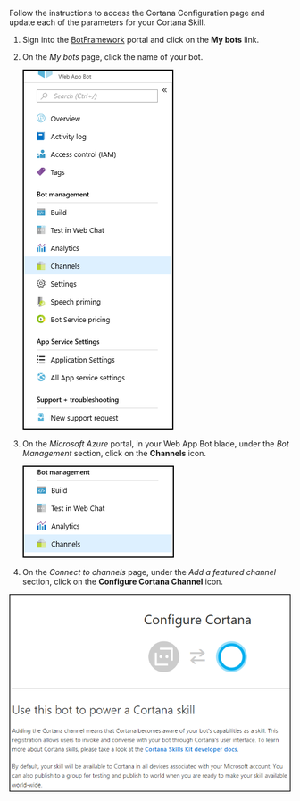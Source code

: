 Follow the instructions to access the Cortana Configuration page and update each of the parameters for your Cortana Skill.  

1.  Sign into the [BotFramework](https://dev.botframework.com) portal and click on the **My bots** link.  

2.  On the *My bots* page, click the name of your bot.  
    
    ![your Web App Bot blade menu](./media/images/web_app_bot_blade-menu.png)  
    
3.  On the *Microsoft Azure* portal, in your Web App Bot blade, under the *Bot Management* section, click on the **Channels** icon.  
    
    ![Bot management - Channels](./media/images/bot_management-channels.png)  
    
4.  On the *Connect to channels* page, under the *Add a featured channel* section, click on the **Configure Cortana Channel** icon.  

![Configure Cortana](./media/images/configure_cortana.png)  
